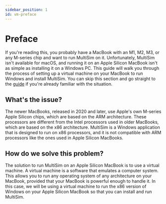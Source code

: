 ```yaml
---
sidebar_position: 1
id: vm-preface
--- 
```


# Preface

If you're reading this, you probably have a MacBook with an M1, M2, M3, or any M-series chip and want to run MultiSim on it. Unfortunately, MultiSim isn't available for macOS, and running it on an Apple Silicon MacBook isn't as simple as installing it on a Windows PC. This guide will walk you through the process of setting up a virtual machine on your MacBook to run Windows and install MultiSim. You can skip this section and go straight to the [guide](prerequisites) if you're already familiar with the situation.

## What's the issue?

The newer MacBooks, released in 2020 and later, use Apple's own M-series Apple Silicon chips, which are based on the ARM architecture. These processors are different from the Intel processors used in older MacBooks, which are based on the x86 architecture. MultiSim is a Windows application that is designed to run on x86 processors, and it is not compatible with ARM processors like the ones used in Apple Silicon MacBooks.

## How do we solve this problem?

The solution to run MultiSim on an Apple Silicon MacBook is to use a virtual machine. A virtual machine is a software that emulates a computer system. This allows you to run any operating system of any architecture on your MacBook, provided that your MacBook is powerful enough to handle it. In this case, we will be using a virtual machine to run the x86 version of Windows on your Apple Silicon MacBook so that you can install and run MultiSim.
